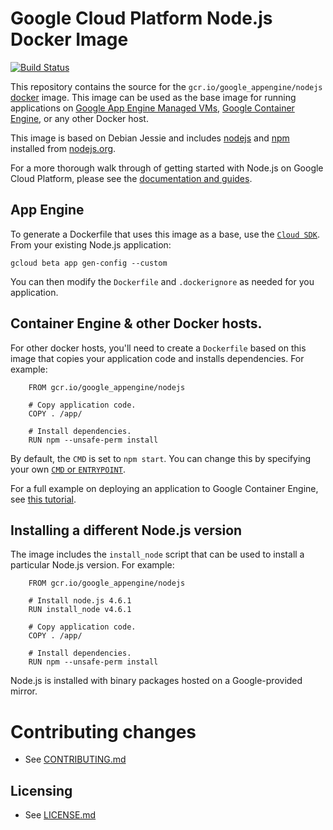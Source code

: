# Google Cloud Platform Node.js Docker Image

[![Build Status](https://travis-ci.org/GoogleCloudPlatform/nodejs-docker.svg?branch=master)](https://travis-ci.org/GoogleCloudPlatform/nodejs-docker)

This repository contains the source for the `gcr.io/google_appengine/nodejs` [docker](https://docker.com) image. This image can be used as the base image for running applications on [Google App Engine Managed VMs](https://cloud.google.com/appengine), [Google Container Engine](https://cloud.google.com/container-engine), or any other Docker host.

This image is based on Debian Jessie and includes [nodejs](https://nodejs.org) and [npm](https://npmjs.org) installed from [nodejs.org](http://nodejs.org/download/).

For a more thorough walk through of getting started with Node.js on Google Cloud Platform, please see the [documentation and guides](https://cloud.google.com/nodejs).

## App Engine

To generate a Dockerfile that uses this image as a base, use the [`Cloud SDK`](https://cloud.google.com/sdk/gcloud/reference/beta/app/gen-config). From your existing Node.js application:

    gcloud beta app gen-config --custom

You can then modify the `Dockerfile` and `.dockerignore` as needed for you application.

## Container Engine & other Docker hosts.

For other docker hosts, you'll need to create a `Dockerfile` based on this image that copies your application code and installs dependencies. For example:

        FROM gcr.io/google_appengine/nodejs

        # Copy application code.
        COPY . /app/

        # Install dependencies.
        RUN npm --unsafe-perm install

By default, the `CMD` is set to `npm start`. You can change this by specifying your own [`CMD` or `ENTRYPOINT`](http://docs.docker.com/engine/reference/builder/#cmd).

For a full example on deploying an application to Google Container Engine, see [this tutorial](https://cloud.google.com/nodejs/tutorials/bookshelf-on-container-engine).

## Installing a different Node.js version

The image includes the `install_node` script that can be used to install a particular Node.js version. For example:

        FROM gcr.io/google_appengine/nodejs

        # Install node.js 4.6.1
        RUN install_node v4.6.1

        # Copy application code.
        COPY . /app/

        # Install dependencies.
        RUN npm --unsafe-perm install

Node.js is installed with binary packages hosted on a Google-provided mirror.


# Contributing changes

* See [CONTRIBUTING.md](CONTRIBUTING.md)

## Licensing

* See [LICENSE.md](LICENSE)

